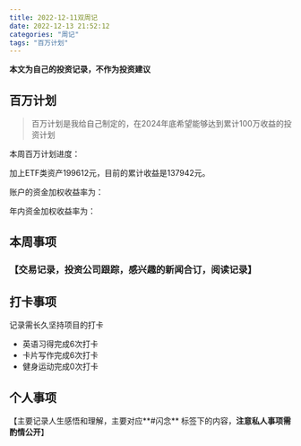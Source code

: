 ```yaml
---
title: 2022-12-11双周记
date: 2022-12-13 21:52:12
categories: "周记"
tags: "百万计划" 
---
```


**本文为自己的投资记录，不作为投资建议**

## 百万计划

> 百万计划是我给自己制定的，在2024年底希望能够达到累计100万收益的投资计划

本周百万计划进度：



加上ETF类资产199612元，目前的累计收益是137942元。

账户的资金加权收益率为：



年内资金加权收益率为：





<!--more-->

## 本周事项

### 【交易记录，投资公司跟踪，感兴趣的新闻合订，阅读记录】



## 打卡事项

记录需长久坚持项目的打卡

- 英语习得完成6次打卡
- 卡片写作完成6次打卡
- 健身运动完成0次打卡

## 个人事项

【主要记录人生感悟和理解，主要对应**#闪念** 标签下的内容，**注意私人事项需酌情公开**】
